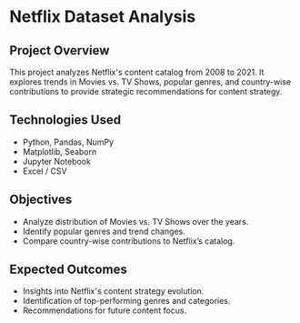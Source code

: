 # Netflix Dataset Analysis

## Project Overview
This project analyzes Netflix's content catalog from 2008 to 2021. It explores trends in Movies vs. TV Shows, popular genres, and country-wise contributions to provide strategic recommendations for content strategy.

## Technologies Used
- Python, Pandas, NumPy
- Matplotlib, Seaborn
- Jupyter Notebook
- Excel / CSV

## Objectives
- Analyze distribution of Movies vs. TV Shows over the years.
- Identify popular genres and trend changes.
- Compare country-wise contributions to Netflix’s catalog.

## Expected Outcomes
- Insights into Netflix's content strategy evolution.
- Identification of top-performing genres and categories.
- Recommendations for future content focus.
